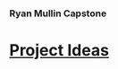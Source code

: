 ### Ryan Mullin Capstone


# [Project Ideas](https://rdmullincyber.github.io/CCC-410-Capstone-Design/docs/potential)
